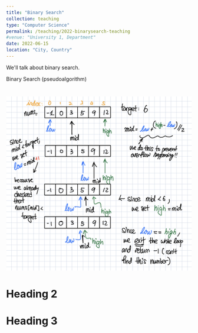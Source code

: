 ```yaml
---
title: "Binary Search"
collection: teaching
type: "Computer Science"
permalink: /teaching/2022-binarysearch-teaching
#venue: "University 1, Department"
date: 2022-06-15
location: "City, Country"
---
```


We'll talk about binary search. 

Binary Search (pseudoalgorithm) 

![Swiss Alps](https://github.com/dpkomorebi/dpkomorebi.github.io/blob/175dadc488c80f048fa2e57bd954e9d4f281786c/images/Binary_search_1.jpeg)
======

Heading 2
======

Heading 3
======
